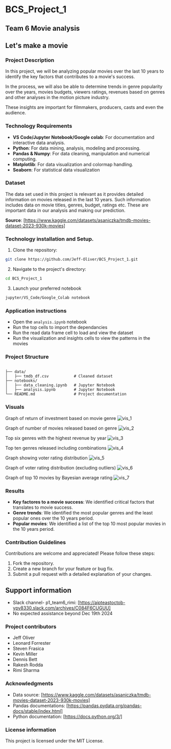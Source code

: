
# BCS_Project_1

## Team 6 Movie analysis


## Let's make a movie

### Project Description

In this project, we will be analyzing popular movies over the last 10 years to identify the key factors that contributes to a movie's success.

In the process, we will also be able to determine trends in genre popularity over the years, movies budgets, viewers ratings, revenues based on genres and other analyses in the motion picture industry.

These insights are important for filmmakers, producers, casts and even the audience.



### Technology Requirements

- **VS Code/Jupyter Notebook/Google colab**: For documentation and interactive data analysis.
- **Python**: For data mining, analysis, modeling and processing.
- **Pandas & Numpy**: For data cleaning, manipulation and numerical computing.
- **Matplotlib**: For data visualization and colormap handling.
- **Seaborn**: For statistical data visualization



### Dataset

The data set used in this project is relevant as it provides detailed information on movies released in the last 10 years. Such information includes data on movie titles, genres, budget, ratings etc. These are important data in our analysis and making our prediction.

**Source**: [https://www.kaggle.com/datasets/asaniczka/tmdb-movies-dataset-2023-930k-movies]



### Technology installation and Setup.

1. Clone the repository:
```bash 
git clone https://github.com/Jeff-Oliver/BCS_Project_1.git
```

2. Navigate to the project's directory:
```bash
cd BCS_Project_1
```

3. Launch your preferred notebook
```bash
jupyter/VS_Code/Google_Colab notebook
``` 


### Application instructions

- Open the `analysis.ipynb` notebook
- Run the top cells to import the dependancies 
- Run the read data frame cell to load and view the dataset
- Run the visualization and insights cells to view the patterns in the movies



### Project Structure

```

├── data/
│   ├── tmdb_df.csv           # Cleaned dataset
├── notebooks/
│   ├── data_cleaning.ipynb   # Jupyter Notebook
│   ├── analysis.ipynb        # Jupyter Notebook
└── README.md                 # Project documentation
```



### Visuals 

Graph of return of investment based on movie genre
![vis_1](https://raw.githubusercontent.com/Jeff-Oliver/BCS_Project_1/main/images/vis_1.png)


Graph of number of movies released based on genre
![vis_2](https://raw.githubusercontent.com/Jeff-Oliver/BCS_Project_1/main/images/vis_2.png)

Top six genres with the highest revenue by year
![vis_3](https://raw.githubusercontent.com/Jeff-Oliver/BCS_Project_1/main/images/vis_3.png)

Top ten genres released including combinations
![vis_4](https://raw.githubusercontent.com/Jeff-Oliver/BCS_Project_1/main/images/vis_4.png)

Graph showing voter rating distribution
![vis_5](https://raw.githubusercontent.com/Jeff-Oliver/BCS_Project_1/main/images/vis_5.png)

Graph of voter rating distribution (excluding outliers)
![vis_6](https://raw.githubusercontent.com/Jeff-Oliver/BCS_Project_1/main/images/vis_6.png)

Graph of top 10 movies by Bayesian average rating
![vis_7](https://raw.githubusercontent.com/Jeff-Oliver/BCS_Project_1/main/images/vis_7.png)



### Results

- **Key factores to a movie success**: We identified critical factors that translates to movie success.
- **Genre trends**: We identified the most popular genres and the least popular ones over the 10 years period.
- **Popular movies**: We identified a list of the top 10 most popular movies in the 10 years period.




### Contribution Guidelines
Contributions are welcome and appreciated! Please follow these steps:
1. Fork the repository.
2. Create a new branch for your feature or bug fix.
3. Submit a pull request with a detailed explanation of your changes.



## Support information 

- Slack channel- p1_team6_rimi: [https://aipteastoctob-ypv8330.slack.com/archives/C084F6CUGUU]
- No expected assistance beyond Dec 19th 2024



### Project contributors

- Jeff Oliver
- Leonard Forrester
- Steven Frasica
- Kevin Miller
- Dennis Bett
- Rakesh Rodda
- Rimi Sharma



### Acknowledgments

- Data source: [https://www.kaggle.com/datasets/asaniczka/tmdb-movies-dataset-2023-930k-movies]
- Pandas documentations: [https://pandas.pydata.org/pandas-docs/stable/index.html]
- Python documentation: [https://docs.python.org/3/]



### License information

This project is licensed under the MIT License.
































